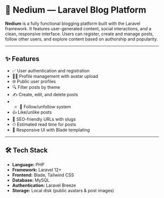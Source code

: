 # 📝 Nedium — Laravel Blog Platform

**Nedium** is a fully functional blogging platform built with the Laravel framework. It features user-generated content, social interactions, and a clean, responsive interface. Users can register, create and manage posts, follow other users, and explore content based on authorship and popularity.

---

## ✨ Features

* ✅ User authentication and registration
* 🧑‍🎨 Profile management with avatar upload
* 🌐 Public user profiles
* 🔍 Filter posts by theme
* ✍️ Create, edit, and delete posts
* * 🔁 Follow/unfollow system
* 👍 Like/unlike posts
* 🔗 SEO-friendly URLs with slugs
* ⏱ Estimated read time for posts
* 📱 Responsive UI with Blade templating

---

## 🛠 Tech Stack

* **Language:** PHP
* **Framework:** Laravel 12+
* **Frontend:** Blade, Tailwind CSS
* **Database:** MySQL
* **Authentication:** Laravel Breeze
* **Storage:** Local disk (public avatars & post images)
